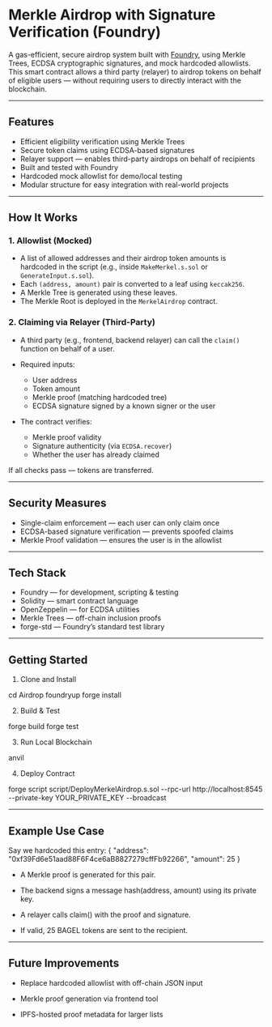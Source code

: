 # Merkle Airdrop with Signature Verification (Foundry)

A gas-efficient, secure airdrop system built with [Foundry](https://book.getfoundry.sh/), using Merkle Trees, ECDSA cryptographic signatures, and mock hardcoded allowlists. This smart contract allows a third party (relayer) to airdrop tokens on behalf of eligible users — without requiring users to directly interact with the blockchain.

---

## Features

- Efficient eligibility verification using Merkle Trees  
- Secure token claims using ECDSA-based signatures  
- Relayer support — enables third-party airdrops on behalf of recipients  
- Built and tested with Foundry  
- Hardcoded mock allowlist for demo/local testing  
- Modular structure for easy integration with real-world projects

---

## How It Works

### 1. Allowlist (Mocked)

- A list of allowed addresses and their airdrop token amounts is hardcoded in the script (e.g., inside `MakeMerkel.s.sol` or `GenerateInput.s.sol`).
- Each `(address, amount)` pair is converted to a leaf using `keccak256`.
- A Merkle Tree is generated using these leaves.
- The Merkle Root is deployed in the `MerkelAirdrop` contract.

### 2. Claiming via Relayer (Third-Party)

- A third party (e.g., frontend, backend relayer) can call the `claim()` function on behalf of a user.
- Required inputs:
  - User address
  - Token amount
  - Merkle proof (matching hardcoded tree)
  - ECDSA signature signed by a known signer or the user

- The contract verifies:
  - Merkle proof validity
  - Signature authenticity (via `ECDSA.recover`)
  - Whether the user has already claimed

If all checks pass — tokens are transferred.

---

## Security Measures

- Single-claim enforcement — each user can only claim once  
- ECDSA-based signature verification — prevents spoofed claims  
- Merkle Proof validation — ensures the user is in the allowlist

---

## Tech Stack

- Foundry — for development, scripting & testing  
- Solidity — smart contract language  
- OpenZeppelin — for ECDSA utilities  
- Merkle Trees — off-chain inclusion proofs  
- forge-std — Foundry’s standard test library

---


## Getting Started

1. Clone and Install

cd Airdrop
foundryup
forge install

2. Build & Test

forge build
forge test

3. Run Local Blockchain

anvil

4. Deploy Contract

forge script script/DeployMerkelAirdrop.s.sol --rpc-url http://localhost:8545 --private-key YOUR_PRIVATE_KEY --broadcast

---

## Example Use Case

Say we hardcoded this entry:
{
  "address": "0xf39Fd6e51aad88F6F4ce6aB8827279cffFb92266",
  "amount": 25
}

- A Merkle proof is generated for this pair.

- The backend signs a message hash(address, amount) using its private key.

- A relayer calls claim() with the proof and signature.

- If valid, 25 BAGEL tokens are sent to the recipient.

--- 

## Future Improvements

- Replace hardcoded allowlist with off-chain JSON input

- Merkle proof generation via frontend tool

- IPFS-hosted proof metadata for larger lists


